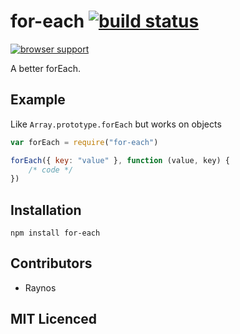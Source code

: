 # for-each [![build status][1]][2]

[![browser support][3]][4]

A better forEach.

## Example

Like `Array.prototype.forEach` but works on objects

``` js
var forEach = require("for-each")

forEach({ key: "value" }, function (value, key) {
    /* code */
})
```

## Installation

`npm install for-each`

## Contributors

 - Raynos

## MIT Licenced

  [1]: https://secure.travis-ci.org/Raynos/for-each.png
  [2]: http://travis-ci.org/Raynos/for-each
  [3]: https://ci.testling.com/Raynos/for-each.png
  [4]: https://ci.testling.com/Raynos/for-each

